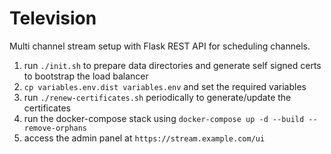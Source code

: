# Television

Multi channel stream setup with Flask REST API for scheduling channels.

1. run `./init.sh` to prepare data directories and generate self signed certs to bootstrap the load balancer
2. `cp variables.env.dist variables.env` and set the required variables
3. run `./renew-certificates.sh` periodically to generate/update the certificates
4. run the docker-compose stack using `docker-compose up -d --build --remove-orphans`
5. access the admin panel at `https://stream.example.com/ui`